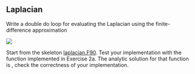 ## Laplacian

Write a double do loop for evaluating the Laplacian using the
finite-difference approximation

![](http://quicklatex.com/cache3/86/ql_c8dcff8382bf6d3fce367d09c6320c86_l3.png)

Start from the skeleton [laplacian.F90](laplacian.F90). Test your
implementation with the function implemented in Exercise 2a. The
analytic solution for that function is , check
the correctness of your implementation.


